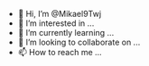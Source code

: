 - 👋 Hi, I’m @Mikael9Twj
- 👀 I’m interested in ...
- 🌱 I’m currently learning ...
- 💞️ I’m looking to collaborate on ...
- 📫 How to reach me ...

<!---
Mikael9Twj/Mikael9Twj is a ✨ special ✨ repository because its `README.md` (this file) appears on your GitHub profile.
You can click the Preview link to take a look at your changes.
--->
